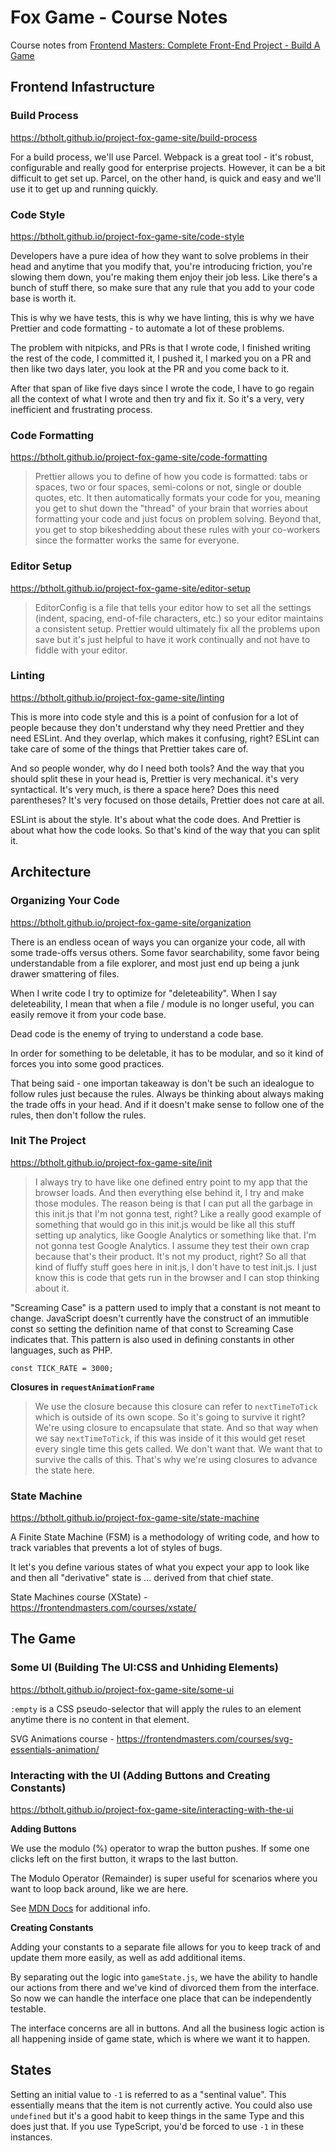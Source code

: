 # Fox Game - Course Notes

Course notes from [Frontend Masters: Complete Front-End Project - Build A Game](https://frontendmasters.com/courses/front-end-game)

## Frontend Infastructure

### Build Process

https://btholt.github.io/project-fox-game-site/build-process

For a build process, we'll use Parcel. Webpack is a great tool - it's robust, configurable and really good for enterprise projects. However, it can be a bit difficult to get set up. Parcel, on the other hand, is quick and easy and we'll use it to get up and running quickly.

### Code Style

https://btholt.github.io/project-fox-game-site/code-style

Developers have a pure idea of how they want to solve problems in their head and anytime that you modify that, you're introducing friction, you're slowing them down, you're making them enjoy their job less. Like there's a bunch of stuff there, so make sure that any rule that you add to your code base is worth it.

This is why we have tests, this is why we have linting, this is why we have Prettier and code formatting - to automate a lot of these problems.

The problem with nitpicks, and PRs is that I wrote code, I finished writing the rest of the code, I committed it, I pushed it, I marked you on a PR and then like two days later, you look at the PR and you come back to it.

After that span of like five days since I wrote the code, I have to go regain all the context of what I wrote and then try and fix it. So it's a very, very inefficient and frustrating process.

### Code Formatting

https://btholt.github.io/project-fox-game-site/code-formatting

> Prettier allows you to define of how you code is formatted: tabs or spaces, two or four spaces, semi-colons or not, single or double quotes, etc. It then automatically formats your code for you, meaning you get to shut down the "thread" of your brain that worries about formatting your code and just focus on problem solving. Beyond that, you get to stop bikeshedding about these rules with your co-workers since the formatter works the same for everyone.

### Editor Setup

https://btholt.github.io/project-fox-game-site/editor-setup

> EditorConfig is a file that tells your editor how to set all the settings (indent, spacing, end-of-file characters, etc.) so your editor maintains a consistent setup. Prettier would ultimately fix all the problems upon save but it's just helpful to have it work continually and not have to fiddle with your editor.

### Linting

https://btholt.github.io/project-fox-game-site/linting

This is more into code style and this is a point of confusion for a lot of people because they don't understand why they need Prettier and they need ESLint. And they overlap, which makes it confusing, right? ESLint can take care of some of the things that Prettier takes care of.

And so people wonder, why do I need both tools? And the way that you should split these in your head is, Prettier is very mechanical. it's very syntactical. It's very much, is there a space here? Does this need parentheses? It's very focused on those details, Prettier does not care at all.

ESLint is about the style. It's about what the code does. And Prettier is about what how the code looks. So that's kind of the way that you can split it.

## Architecture

### Organizing Your Code

https://btholt.github.io/project-fox-game-site/organization

There is an endless ocean of ways you can organize your code, all with some trade-offs versus others. Some favor searchability, some favor being understandable from a file explorer, and most just end up being a junk drawer smattering of files.

When I write code I try to optimize for "deleteability". When I say deleteability, I mean that when a file / module is no longer useful, you can easily remove it from your code base.

Dead code is the enemy of trying to understand a code base.

In order for something to be deletable, it has to be modular, and so it kind of forces you into some good practices.

That being said - one importan takeaway is don't be such an idealogue to follow rules just because the rules. Always be thinking about always making the trade offs in your head. And if it doesn't make sense to follow one of the rules, then don't follow the rules.

### Init The Project

https://btholt.github.io/project-fox-game-site/init

>  I always try to have like one defined entry point to my app that the browser loads. And then everything else behind it, I try and make those modules. The reason being is that I can put all the garbage in this init.js that I'm not gonna test, right? Like a really good example of something that would go in this init.js would be like all this stuff setting up analytics, like Google Analytics or something like that. I'm not gonna test Google Analytics. I assume they test their own crap because that's their product. It's not my product, right? So all that kind of fluffy stuff goes here in init.js, I don't have to test init.js. I just know this is code that gets run in the browser and I can stop thinking about it.

"Screaming Case" is a pattern used to imply that a constant is not meant to change. JavaScript doesn't currently have the construct of an immutible const so setting the definition name of that const to Screaming Case indicates that. This pattern is also used in defining constants in other languages, such as PHP.

```
const TICK_RATE = 3000;
```

**Closures in `requestAnimationFrame`**

> We use the closure because this closure can refer to `nextTimeToTick` which is outside of its own scope. So it's going to survive it right? We're using closure to encapsulate that state. And so that way when we say `nextTimeToTick`, if this was inside of it this would get reset every single time this gets called. We don't want that. We want that to survive the calls of this. That's why we're using closures to advance the state here.

### State Machine

https://btholt.github.io/project-fox-game-site/state-machine

A Finite State Machine (FSM) is a methodology of writing code, and how to track variables that prevents a lot of styles of bugs. 

It let's you define various states of what you expect your app to look like and then all "derivative" state is … derived from that chief state.

State Machines course (XState) - https://frontendmasters.com/courses/xstate/

## The Game

### Some UI (Building The UI:CSS and Unhiding Elements)

https://btholt.github.io/project-fox-game-site/some-ui

`:empty` is a CSS pseudo-selector that will apply the rules to an element anytime there is no content in that element.

SVG Animations course - https://frontendmasters.com/courses/svg-essentials-animation/

### Interacting with the UI (Adding Buttons and Creating Constants)

https://btholt.github.io/project-fox-game-site/interacting-with-the-ui

**Adding Buttons**

We use the modulo (%) operator to wrap the button pushes. If some one clicks left on the first button, it wraps to the last button.

The Modulo Operator (Remainder) is super useful for scenarios where you want to loop back around, like we are here.

See [MDN Docs](https://developer.mozilla.org/en-US/docs/Web/JavaScript/Reference/Operators/Remainder) for additional info.

**Creating Constants**

Adding your constants to a separate file allows for you to keep track of and update them more easily, as well as add additional items.

By separating out the logic into `gameState.js`, we have the ability to handle our actions from there and we've kind of divorced them from the interface. So now we can handle the interface one place that can be independently testable.

The interface concerns are all in buttons. And all the business logic action is all happening inside of game state, which is where we want it to happen.

## States

Setting an initial value to `-1` is referred to as a "sentinal value". This essentially means that the item is not currently active. You could also use `undefined` but it's a good habit to keep things in the same Type and this does just that. If you use TypeScript, you'd be forced to use `-1` in these instances.
